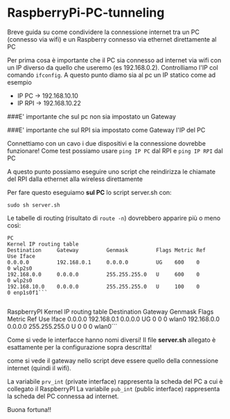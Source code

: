 # RaspberryPi-PC-tunneling
Breve guida su come condividere la connessione internet tra un PC (connesso via wifi) e un Raspberry connesso via ethernet direttamente al PC


Per prima cosa è importante che il PC sia connesso ad internet via wifi con un IP diverso da quello che useremo (es 192.168.0.2).
Controlliamo l'IP col comando `ifconfig`. A questo punto diamo sia al pc un IP statico come ad esempio

* IP PC -> 192.168.10.10
* IP RPI -> 192.168.10.22

###E' importante che sul pc non sia impostato un Gateway

###E' importante che sul RPI sia impostato come Gateway l'IP del PC

Connettiamo con un cavo i due dispositivi e la connessione dovrebbe funzionare!
Come test possiamo usare `ping IP PC` dal RPI e `ping IP RPI` dal PC


A questo punto possiamo eseguire uno script che reindirizza le chiamate del RPI dalla ethernet alla wireless direttamente

Per fare questo eseguiamo **sul PC** lo script server.sh  con:

```sudo sh server.sh``` 


Le tabelle di routing (risultato di `route -n`) dovrebbero apparire più o meno così:
```
PC
Kernel IP routing table
Destination     Gateway         Genmask         Flags Metric Ref    Use Iface
0.0.0.0         192.168.0.1     0.0.0.0         UG    600    0        0 wlp2s0
192.168.0.0     0.0.0.0         255.255.255.0   U     600    0        0 wlp2s0
192.168.10.0    0.0.0.0         255.255.255.0   U     100    0        0 enp1s0f1```


```
RaspberryPI
Kernel IP routing table
Destination     Gateway         Genmask         Flags Metric Ref    Use Iface
0.0.0.0         192.168.0.1     0.0.0.0         UG    0      0        0 wlan0
192.168.0.0     0.0.0.0         255.255.255.0   U     0      0        0 wlan0```


Come si vede le interfacce hanno nomi diversi!
Il file **server.sh** allegato è esattamente per la configurazione sopra descritta!

come si vede il gateway nello script deve essere quello della connessione internet (quindi il wifi).

La variabile `prv_int` (private interface) rappresenta la scheda del PC a cui è collegato il RaspberryPI
La variabile `pub_int` (public interface) rappresenta la scheda del PC connessa ad internet.

Buona fortuna!!
